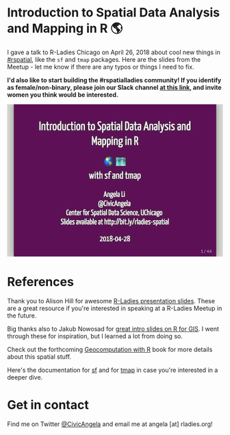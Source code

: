 # Introduction to Spatial Data Analysis and Mapping in R 🌎

I gave a talk to R-Ladies Chicago on April 26, 2018 about cool new things in [#rspatial](https://twitter.com/search?q=%23rspatial), like the `sf` and `tmap` packages. Here are the slides from the Meetup - let me know if there are any typos or things I need to fix.

**I'd also like to start building the #rspatialladies community! If you identify as female/non-binary, please join our Slack channel [at this link](https://join.slack.com/t/r-spatialladies/shared_invite/enQtMzU1MTIwMjU2NzUyLTBkZjU1NDFiZGU3YzNmN2Y0Y2NiYTM2Njk2ZjI5M2IyMTNiNjI3ZDQ4MzEyMjQxNjM2YWU2ZGVkZWRiYmU1ZDM), and invite women you think would be interested.**

[![](images/slide-title.png)](https://angela-li.github.io/slides/2018-04-26/rladies-spatial-data)

References
=================
Thank you to Alison Hill for awesome [R-Ladies presentation slides](https://github.com/rladies/resources/blob/master/xaringan-slides/how_to_use.Rmd). These are a great resource if you're interested in speaking at a R-Ladies Meetup in the future.

Big thanks also to Jakub Nowosad for [great intro slides on R for GIS](https://nowosad.github.io/presentations). I went through these for inspiration, but I learned a lot from doing so.

Check out the forthcoming [Geocomputation with R](https://geocompr.robinlovelace.net) book for more details about this spatial stuff.

Here's the documentation for [sf](https://r-spatial.github.io/sf/) and for [tmap](https://github.com/mtennekes/tmap) in case you're interested in a deeper dive.

Get in contact
=================
Find me on Twitter [@CivicAngela](https://twitter.com/CivicAngela) and email me at angela [at] rladies.org!

